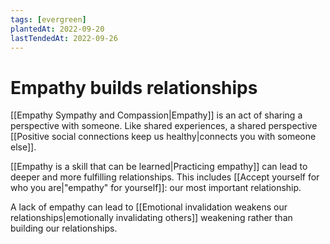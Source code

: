 ```yaml
---
tags: [evergreen]
plantedAt: 2022-09-20
lastTendedAt: 2022-09-26
---
```


# Empathy builds relationships

[[Empathy Sympathy and Compassion|Empathy]] is an act of sharing a perspective with someone. Like shared experiences, a shared perspective [[Positive social connections keep us healthy|connects you with someone else]].

[[Empathy is a skill that can be learned|Practicing empathy]] can lead to deeper and more fulfilling relationships. This includes [[Accept yourself for who you are|"empathy" for yourself]]: our most important relationship.

A lack of empathy can lead to [[Emotional invalidation weakens our relationships|emotionally invalidating others]] weakening rather than building our relationships.
